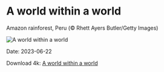# A world within a world

Amazon rainforest, Peru (© Rhett Ayers Butler/Getty Images)

![A world within a world](https://bing.com/th?id=OHR.PeruAmazon_EN-US1428483038_UHD.jpg&rf=LaDigue_UHD.jpg&pid=hp&w=1024&h=576&rs=1&c=4)

Date: 2023-06-22

Download 4k: [A world within a world](https://bing.com/th?id=OHR.PeruAmazon_EN-US1428483038_UHD.jpg&rf=LaDigue_UHD.jpg&pid=hp&w=3840&h=2160&rs=1&c=4)

